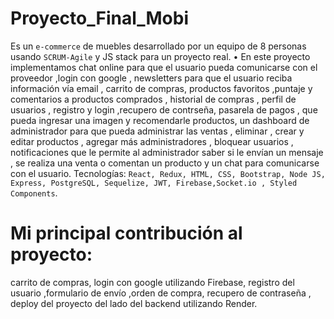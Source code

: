 # Proyecto_Final_Mobi

Es un `e-commerce` de muebles desarrollado por un equipo de 8 personas usando `SCRUM-Agile` y JS stack para un proyecto real. • En este proyecto implementamos chat online para que el usuario pueda comunicarse con el proveedor ,login con google , newsletters para que el usuario reciba información vía email , carrito de compras, productos favoritos ,puntaje y comentarios a productos comprados , historial de compras , perfil de usuarios , registro y login ,recupero de contrseña, pasarela de pagos , que pueda ingresar una imagen y recomendarle productos, un dashboard de administrador para que pueda administrar las ventas , eliminar , crear y editar productos , agregar más administradores , bloquear usuarios , notificaciones que le permite al administrador saber si le envían un mensaje , se realiza una venta o comentan un producto y un chat para comunicarse con el usuario. Tecnologías:  `React, Redux, HTML, CSS, Bootstrap, Node JS, Express, PostgreSQL, Sequelize, JWT, Firebase,Socket.io , Styled Components`.

# Mi principal contribución al proyecto: 
carrito de compras, login con google utilizando Firebase, registro del usuario ,formulario de envío ,orden de compra, recupero de contraseña , deploy del proyecto del lado del backend utilizando Render.
